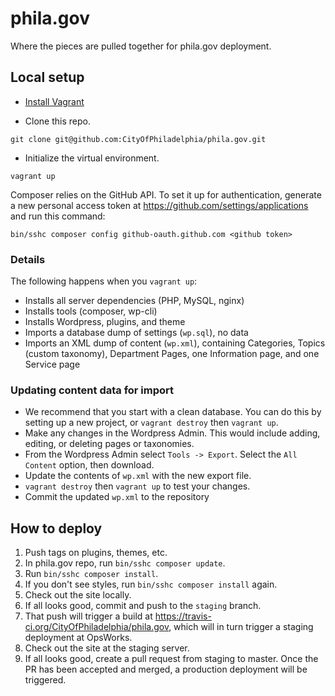 # phila.gov

Where the pieces are pulled together for phila.gov deployment.

## Local setup

- [Install Vagrant](https://docs.vagrantup.com/v2/installation/)

- Clone this repo.
```
git clone git@github.com:CityOfPhiladelphia/phila.gov.git
```

- Initialize the virtual environment.
```
vagrant up
```

Composer relies on the GitHub API. To set it up for authentication, generate a new personal access token at https://github.com/settings/applications and run this command:

```
bin/sshc composer config github-oauth.github.com <github token>
```


### Details

The following happens when you `vagrant up`:

- Installs all server dependencies (PHP, MySQL, nginx)
- Installs tools (composer, wp-cli)
- Installs Wordpress, plugins, and theme
- Imports a database dump of settings (`wp.sql`), no data
- Imports an XML dump of content (`wp.xml`), containing Categories, Topics (custom taxonomy), Department Pages, one Information page, and one Service page

### Updating content data for import

- We recommend that you start with a clean database. You can do this by setting up a new project, or `vagrant destroy` then `vagrant up`.
- Make any changes in the Wordpress Admin. This would include adding, editing, or deleting pages or taxonomies.
- From the Wordpress Admin select `Tools -> Export`. Select the `All Content` option, then download.
- Update the contents of `wp.xml` with the new export file.
- `vagrant destroy` then `vagrant up` to test your changes.
- Commit the updated `wp.xml` to the repository


## How to deploy

1. Push tags on plugins, themes, etc.
2. In phila.gov repo, run `bin/sshc composer update`.
3. Run `bin/sshc composer install`.
4. If you don't see styles, run `bin/sshc composer install` again.
5. Check out the site locally.
6. If all looks good, commit and push to the `staging` branch.
7. That push will trigger a build at https://travis-ci.org/CityOfPhiladelphia/phila.gov, which will in turn trigger a staging deployment at OpsWorks.
8. Check out the site at the staging server.
9. If all looks good, create a pull request from staging to master. Once the PR has been accepted and merged, a production deployment will be triggered.
